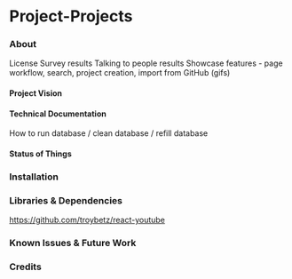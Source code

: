 # Project-Projects

### About
License
Survey results
Talking to people results
Showcase features - page workflow, search, project creation, import from GitHub (gifs)

#### Project Vision

#### Technical Documentation
How to run database / clean database / refill database

#### Status of Things

### Installation

### Libraries & Dependencies
https://github.com/troybetz/react-youtube

### Known Issues & Future Work

### Credits
